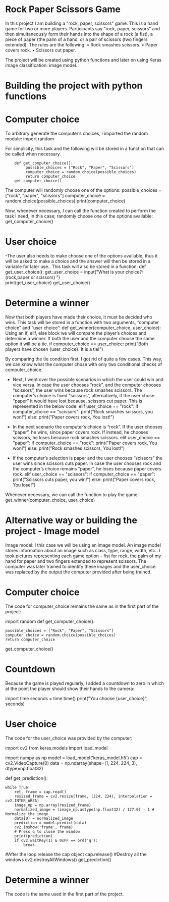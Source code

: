 # Rock Paper Scissors Game

In this project I am building a "rock, paper, scissors" game. This is a hand game for two or more players. Participants say “rock, paper, scissors” and then simultaneously form their hands into the shape of a rock (a fist), a piece of paper (the palm of a hand, or a pair of scissors (two fingers extended). The rules are the following:
•	Rock smashes scissors.
•	Paper covers rock.
•	Scissors cut paper.

The project will be created using python functions and later on using Keras image classification: image model.

# Building the project with python functions

# Computer choice
To arbitrary generate the computer’s choices, I imported the random module:
    import random

For simplicity, this task and the following will be stored in a function that can be called when necessary.

        def get_computer_choice():
             possible_choices = ["Rock", "Paper", "Scissors"]
             computer_choice = random.choice(possible_choices)
             return computer_choice
        get_computer_choice()



The computer will randomly choose one of the options:
 possible_choices = ["rock", "paper", "scissors"]
    computer_choice = random.choice(possible_choices)
    print(computer_choice)

Now, whenever necessary, I can call the function created to perform the task I need, in this case; randomly choose one of the options available:
get_computer_choice()

# User choice
-The user also needs to make choose one of the options available, thus it will be asked to make a choice and the answer will then be stored in a variable for later use.. This task will also be stored in a function:
def get_user_choice():
    get_user_choice = input("What is your choice?: (rock,paper or scissors) ")  
    print(get_user_choice)
get_user_choice()

# Determine a winner

Now that both players have made their choice, it must be decided who wins. This task will be stored in a function with two arguments, “computer choice” and “user choice”:
def get_winner(computer_choice, user_choice):
Using an if, elif, else block we will compare the player’s choices and determine a winner. If both the user and the computer choose the same option it will be a tie. 
 if computer_choice == user_choice:
       print("Both players have chosen {user_choice}. It is a tie!")

By comparing the tie condition first, I got rid of quite a few cases. This way, we can know what the computer chose with only two conditional checks of computer_choice.
-	Next, I went over the possible scenarios in which the user could win and vice versa. In case the user chooses “rock”, and the computer chooses “scissors”, the user wins because rock smashes scissors. The computer’s choice is fixed “scissors”, alternatively, if the user chose “paper” it would have lost because, scissors cut paper. This is represented in the below code:
    elif user_choice == "rock":
        if computer_choice == "scissors":
            print("Rock smashes scissors, you won!")
        else:
            print("Paper covers rock, You lost!")


-	In the next scenario the computer’s choice is “rock”. If the user chooses “paper”, he wins, since paper covers rock. If instead, he chooses scissors, he loses because rock smashes scissors. 
elif user_choice == "paper":
        if computer_choice == "rock":
            print("Paper covers rock, You won!")
        else:
            print("Rock smashes scissors, You lost!")

-	If the computer’s selection is paper and the user chooses “scissors” the user wins since scissors cuts paper. In case the user chooses rock and the computer’s choice remains “paper”, he loses because paper covers rock.
    elif user_choice == "scissors":
        if computer_choice == "paper":
            print("Scissors cuts paper, you win!")
        else:
            print("Paper covers rock, You lose!")

Whenever necessary, we can call the function to play the game:
get_winner(computer_choice, user_choice)

# Alternative way or building the project - Image model

Image model: I this case we will be using an image model. An image model stores information about an image such as class, type, range, width, etc.. I took pictures representing each game option – fist for rock, the palm of my hand for paper and two fingers extended to represent scissors. The computer was later trained to identify these images and the user_choice was replaced by the output the computer provided after being trained.

# Computer choice
The code for computer_choice remains the same as in the first part of the project:

import random
def get_computer_choice():
    
    possible_choices = ["Rock", "Paper", "Scissors"]
    computer_choice = random.choice(possible_choices)
    return computer_choice

get_computer_choice()

# Countdown
Because the game is played regularly, I added a countdown to zero in which at the point the player should show their hands to the camera:

import time
seconds = time.time()
print("You choose {user_choice}", seconds)
# User choice
The code for the user_choice was provided by the computer: 

import cv2
from keras.models import load_model
    
import numpy as np
model = load_model('keras_model.h5')
cap = cv2.VideoCapture(0)
data = np.ndarray(shape=(1, 224, 224, 3), dtype=np.float32)

def get_prediction():  

    while True: 
        ret, frame = cap.read()
        resized_frame = cv2.resize(frame, (224, 224), interpolation = cv2.INTER_AREA)
        image_np = np.array(resized_frame)
        normalized_image = (image_np.astype(np.float32) / 127.0) - 1 # Normalize the image
        data[0] = normalized_image
        prediction = model.predict(data)
        cv2.imshow('frame', frame)
        # Press q to close the window
        print(prediction)
        if cv2.waitKey(1) & 0xFF == ord('q'):
            break
            
#After the loop release the cap object
cap.release()
#Destroy all the windows
cv2.destroyAllWindows()
get_prediction()

# Determine a winner
The code is the same used in the first part of the project.




